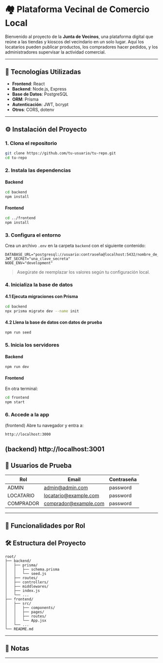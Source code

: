 # 🏘️ Plataforma Vecinal de Comercio Local

Bienvenido al proyecto de la **Junta de Vecinos**, una plataforma digital que reúne a las tiendas y kioscos del vecindario en un solo lugar. Aquí los locatarios pueden publicar productos, los compradores hacer pedidos, y los administradores supervisar la actividad comercial.

---

## 🚀 Tecnologías Utilizadas

- **Frontend**: React
- **Backend**: Node.js, Express
- **Base de Datos**: PostgreSQL
- **ORM**: Prisma
- **Autenticación**: JWT, bcrypt
- **Otros**: CORS, dotenv

---

## ⚙️ Instalación del Proyecto

### 1. Clona el repositorio

```bash
git clone https://github.com/tu-usuario/tu-repo.git
cd tu-repo
```

### 2. Instala las dependencias

#### Backend
```bash
cd backend
npm install
```

#### Frontend
```bash
cd ../frontend
npm install
```

### 3. Configura el entorno

Crea un archivo `.env` en la carpeta `backend` con el siguiente contenido:

```env
DATABASE_URL="postgresql://usuario:contraseña@localhost:5432/nombre_de_tu_db"
JWT_SECRET="una_clave_secreta"
NODE_ENV="development"
```

> Asegúrate de reemplazar los valores según tu configuración local.

### 4. Inicializa la base de datos

#### 4.1 Ejecuta migraciones con Prisma
```bash
cd backend
npx prisma migrate dev --name init
```

#### 4.2 Llena la base de datos con datos de prueba
```bash
npm run seed
```

### 5. Inicia los servidores

#### Backend
```bash
npm run dev
```

#### Frontend
En otra terminal:
```bash
cd frontend
npm start
```

### 6. Accede a la app

(frontend) Abre tu navegador y entra a:
```
http://localhost:3000
```
(backend)
http://localhost:3001
---

## 👤 Usuarios de Prueba

| Rol       | Email                    | Contraseña |
|-----------|--------------------------|------------|
| ADMIN     | admin@admin.com          | password   |
| LOCATARIO | locatario@example.com    | password   |
| COMPRADOR | comprador@example.com    | password   |

---

## 🧭 Funcionalidades por Rol


## 🛠️ Estructura del Proyecto

```
root/
├── backend/
│   ├── prisma/
│   │   ├── schema.prisma
│   │   └── seed.js
│   ├── routes/
│   ├── controllers/
│   ├── middlewares/
│   ├── index.js
│   └── ...
├── frontend/
│   ├── src/
│   │   ├── components/
│   │   ├── pages/
│   │   ├── routes/
│   │   └── App.jsx
│   └── ...
└── README.md
```

---

## 📌 Notas

---




